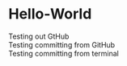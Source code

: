 # Hello-World
Testing out GtHub  
Testing committing from GitHub  
Testing committing from terminal

